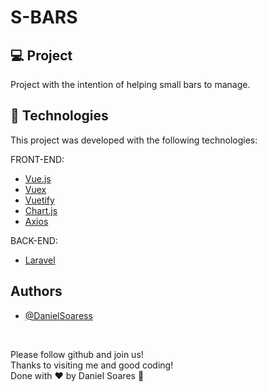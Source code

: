 # S-BARS

## 💻 Project

Project with the intention of helping small bars to manage.

## 🚀 Technologies

This project was developed with the following technologies:

FRONT-END:
- [Vue.js](https://vuejs.org/)
- [Vuex](https://vuex.vuejs.org/)
- [Vuetify](https://vuetifyjs.com/en/)
- [Chart.js](https://www.chartjs.org/)
- [Axios](https://github.com/axios/axios)

BACK-END:
- [Laravel](https://laravel.com/docs/9.x)

## Authors
- [@DanielSoaress](https://github.com/DanielSoaress/DanielSoaress)

<br>

Please follow github and join us! <br>
Thanks to visiting me and good coding! <br>
Done with ♥ by Daniel Soares :wave: <br>




